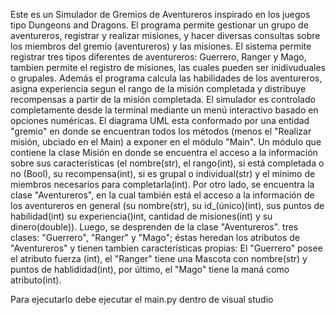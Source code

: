 Este es un Simulador de Gremios de Aventureros inspirado en los juegos tipo Dungeons and Dragons. El programa permite gestionar un grupo de aventureros, registrar y realizar misiones, y hacer diversas consultas sobre los miembros del gremio (aventureros) y las misiones.
El sistema permite registrar tres tipos diferentes de aventureros: Guerrero, Ranger y Mago, tambien permite el registro de misiones, las cuales pueden ser inidivuduales o grupales. Además el programa calcula las habilidades de los aventureros, asigna experiencia segun el 
rango de la misión completada y distribuye recompensas a partir de la misión completada.
El simulador es controlado completamente desde la terminal mediante un menú interactivo basado en opciones numéricas.
El diagrama UML esta conformado por una entidad "gremio" en donde se encuentran todos los métodos (menos el "Realizar misión, ubciado en el Main) a exponer en el módulo "Main". Un módulo que contiene la clase Misión en donde se encuentra el acceso a la información sobre sus características (el nombre(str), el rango(int),
si está completada o no (Bool), su recompensa(int), si es grupal o individual(str) y el mínimo de miembros necesarios para completarla(int). Por otro lado, se encuentra la clase "Aventureros", en la cual también está el acceso a la información de los aventureros en general
(su nombre(str), su id_(único)(int), sus puntos de habilidad(int) su experiencia()int, cantidad de misiones(int) y su dinero(double)). Luego, se desprenden de la clase "Aventureros". tres clases: "Guerrero", "Ranger" y "Mago"; éstas heredan los atributos de "Aventureros" y tienen tambien
características propias: El "Guerrero" posee el atributo fuerza (int), el "Ranger" tiene una Mascota con nombre(str) y puntos de hablididad(int), por último, el "Mago" tiene la maná como atributo(int).

Para ejecutarlo debe ejecutar el main.py dentro de visual studio
